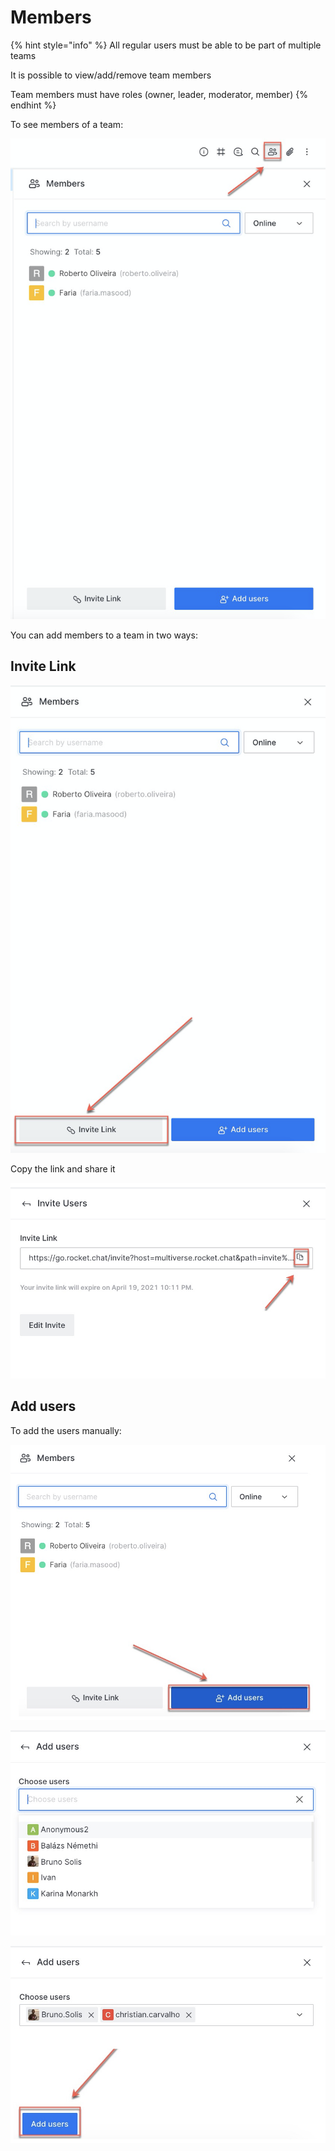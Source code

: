 # Members

{% hint style="info" %}
All regular users must be able to be part of multiple teams

It is possible to view/add/remove team members

Team members must have roles \(owner, leader, moderator, member\)
{% endhint %}

To see members of a team:

![](../../../.gitbook/assets/image%20%28363%29.png)

You can add members to a team in two ways:

## **Invite Link**

![](../../../.gitbook/assets/image%20%28369%29.png)

Copy the link and share it

![](../../../.gitbook/assets/image%20%28342%29.png)

## **Add users**

To add the users manually:

![](../../../.gitbook/assets/image%20%28377%29.png)

![](../../../.gitbook/assets/image%20%28379%29.png)

![](../../../.gitbook/assets/image%20%28381%29.png)

